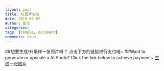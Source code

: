 ```yaml
---
layout: post
title: AI图片生成
date: 2019-09-07
Author: 星灵
categories: 
tags: [sample, document]
comments: true
--- 
```

##想要生成/升采样一张照片吗？
点击下方的链接进行支付喵~
##Want to generate or upscale a AI Photo?
Click the link below to achieve payment~
[生成一张图片](https://buy.stripe.com/4gw9E94T95XUc12dQR)
